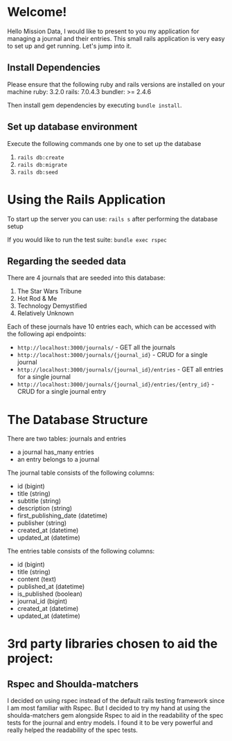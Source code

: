 # Welcome!

Hello Mission Data, I would like to present to you my application for managing a journal and their entries. This small rails application is very easy to set up and get running. Let's jump into it.

## Install Dependencies

Please ensure that the following ruby and rails versions are installed on your machine
ruby: 3.2.0
rails: 7.0.4.3
bundler: >= 2.4.6

Then install gem dependencies by executing `bundle install`.

## Set up database environment
Execute the following commands one by one to set up the database
1. `rails db:create`
2. `rails db:migrate`
3. `rails db:seed`

# Using the Rails Application

To start up the server you can use: `rails s` after performing the database setup

If you would like to run the test suite: `bundle exec rspec`

## Regarding the seeded data

There are 4 journals that are seeded into this database:
1. The Star Wars Tribune
2. Hot Rod & Me
3. Technology Demystified
4. Relatively Unknown

Each of these journals have 10 entries each, which can be accessed with the following api endpoints:
- `http://localhost:3000/journals/` - GET all the journals
- `http://localhost:3000/journals/{journal_id}` - CRUD for a single journal
- `http://localhost:3000/journals/{journal_id}/entries` - GET all entries for a single journal 
- `http://localhost:3000/journals/{journal_id}/entries/{entry_id}` - CRUD for a single journal entry

# The Database Structure

There are two tables: journals and entries
- a journal has_many entries
- an entry belongs to a journal

The journal table consists of the following columns:
- id (bigint)
- title (string)
- subtitle (string)
- description (string)
- first_publishing_date (datetime)
- publisher (string)
- created_at (datetime)
- updated_at (datetime)

The entries table consists of the following columns:
- id (bigint)
- title (string)
- content (text)
- published_at (datetime)
- is_published (boolean)
- journal_id (bigint)
- created_at (datetime)
- updated_at (datetime)

# 3rd party libraries chosen to aid the project:
## Rspec and Shoulda-matchers
I decided on using rspec instead of the default rails testing framework since I am most familiar with Rspec. But I decided to try my hand at using the shoulda-matchers gem alongside Rspec to aid in the readability of the spec tests for the journal and entry models. I found it to be very powerful and really helped the readability of the spec tests.

